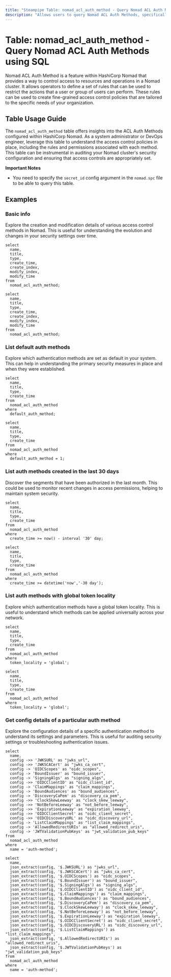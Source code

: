```yaml
---
title: "Steampipe Table: nomad_acl_auth_method - Query Nomad ACL Auth Methods using SQL"
description: "Allows users to query Nomad ACL Auth Methods, specifically the information about the ACL Auth Methods configured in Nomad."
---
```


# Table: nomad_acl_auth_method - Query Nomad ACL Auth Methods using SQL

Nomad ACL Auth Method is a feature within HashiCorp Nomad that provides a way to control access to resources and operations in a Nomad cluster. It allows operators to define a set of rules that can be used to restrict the actions that a user or group of users can perform. These rules can be used to create fine-grained access control policies that are tailored to the specific needs of your organization.

## Table Usage Guide

The `nomad_acl_auth_method` table offers insights into the ACL Auth Methods configured within HashiCorp Nomad. As a system administrator or DevOps engineer, leverage this table to understand the access control policies in place, including the rules and permissions associated with each method. This table can be instrumental in auditing your Nomad cluster's security configuration and ensuring that access controls are appropriately set.

**Important Notes**
- You need to specify the `secret_id` config argument in the `nomad.spc` file to be able to query this table.

## Examples

### Basic info
Explore the creation and modification details of various access control methods in Nomad. This is useful for understanding the evolution and changes in your security settings over time.

```sql+postgres
select
  name,
  title,
  type,
  create_time,
  create_index,
  modify_index,
  modify_time
from
  nomad_acl_auth_method;
```

```sql+sqlite
select
  name,
  title,
  type,
  create_time,
  create_index,
  modify_index,
  modify_time
from
  nomad_acl_auth_method;
```

### List default auth methods
Explore which authentication methods are set as default in your system. This can help in understanding the primary security measures in place and when they were established.

```sql+postgres
select
  name,
  title,
  type,
  create_time
from
  nomad_acl_auth_method
where
  default_auth_method;
```

```sql+sqlite
select
  name,
  title,
  type,
  create_time
from
  nomad_acl_auth_method
where
  default_auth_method = 1;
```

### List auth methods created in the last 30 days
Discover the segments that have been authorized in the last month. This could be used to monitor recent changes in access permissions, helping to maintain system security.

```sql+postgres
select
  name,
  title,
  type,
  create_time
from
  nomad_acl_auth_method
where
  create_time >= now() - interval '30' day;
```

```sql+sqlite
select
  name,
  title,
  type,
  create_time
from
  nomad_acl_auth_method
where
  create_time >= datetime('now','-30 day');
```

### List auth methods with global token locality
Explore which authentication methods have a global token locality. This is useful to understand which methods can be applied universally across your network.

```sql+postgres
select
  name,
  title,
  type,
  create_time
from
  nomad_acl_auth_method
where
  token_locality = 'global';
```

```sql+sqlite
select
  name,
  title,
  type,
  create_time
from
  nomad_acl_auth_method
where
  token_locality = 'global';
```

### Get config details of a particular auth method
Explore the configuration details of a specific authentication method to understand its settings and parameters. This is useful for auditing security settings or troubleshooting authentication issues.

```sql+postgres
select
  name,
  config ->> 'JWKSURL' as "jwks_url",
  config ->> 'JWKSCACert' as "jwks_ca_cert",
  config -> 'OIDCScopes' as "oidc_scopes",
  config -> 'BoundIssuer' as "bound_issuer",
  config -> 'SigningAlgs' as "signing_algs",
  config ->> 'OIDCClientID' as "oidc_client_id",
  config -> 'ClaimMappings' as "claim_mappings",
  config -> 'BoundAudiences' as "bound_audiences",
  config -> 'DiscoveryCaPem' as "discovery_ca_pem",
  config ->> 'ClockSkewLeeway' as "clock_skew_leeway",
  config ->> 'NotBeforeLeeway' as "not_before_leeway",
  config ->> 'ExpirationLeeway' as "expiration_leeway",
  config ->> 'OIDCClientSecret' as "oidc_client_secret",
  config ->> 'OIDCDiscoveryURL' as "oidc_discovery_url",
  config -> 'ListClaimMappings' as "list_claim_mappings",
  config -> 'AllowedRedirectURIs' as "allowed_redirect_uris",
  config -> 'JWTValidationPubKeys' as "jwt_validation_pub_keys"
from
  nomad_acl_auth_method
where
  name = 'auth-method';
```

```sql+sqlite
select
  name,
  json_extract(config, '$.JWKSURL') as "jwks_url",
  json_extract(config, '$.JWKSCACert') as "jwks_ca_cert",
  json_extract(config, '$.OIDCScopes') as "oidc_scopes",
  json_extract(config, '$.BoundIssuer') as "bound_issuer",
  json_extract(config, '$.SigningAlgs') as "signing_algs",
  json_extract(config, '$.OIDCClientID') as "oidc_client_id",
  json_extract(config, '$.ClaimMappings') as "claim_mappings",
  json_extract(config, '$.BoundAudiences') as "bound_audiences",
  json_extract(config, '$.DiscoveryCaPem') as "discovery_ca_pem",
  json_extract(config, '$.ClockSkewLeeway') as "clock_skew_leeway",
  json_extract(config, '$.NotBeforeLeeway') as "not_before_leeway",
  json_extract(config, '$.ExpirationLeeway') as "expiration_leeway",
  json_extract(config, '$.OIDCClientSecret') as "oidc_client_secret",
  json_extract(config, '$.OIDCDiscoveryURL') as "oidc_discovery_url",
  json_extract(config, '$.ListClaimMappings') as "list_claim_mappings",
  json_extract(config, '$.AllowedRedirectURIs') as "allowed_redirect_uris",
  json_extract(config, '$.JWTValidationPubKeys') as "jwt_validation_pub_keys"
from
  nomad_acl_auth_method
where
  name = 'auth-method';
```
